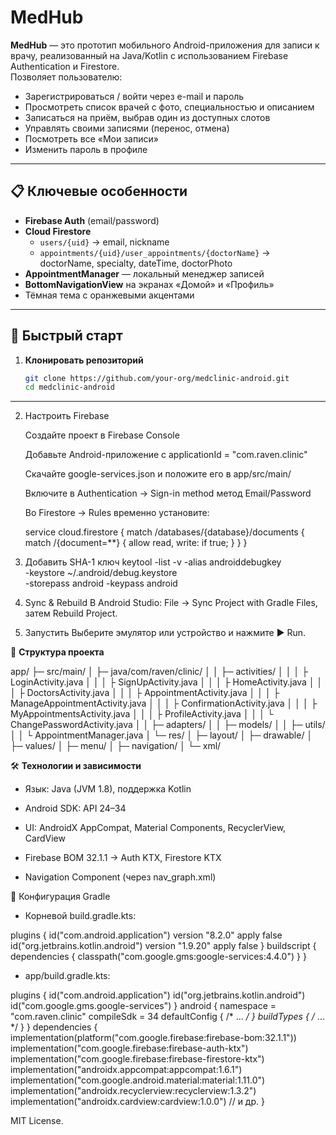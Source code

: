 # MedHub

**MedHub** — это прототип мобильного Android-приложения для записи к врачу, реализованный на Java/Kotlin с использованием Firebase Authentication и Firestore.  
Позволяет пользователю:

- Зарегистрироваться / войти через e-mail и пароль  
- Просмотреть список врачей с фото, специальностью и описанием  
- Записаться на приём, выбрав один из доступных слотов  
- Управлять своими записями (перенос, отмена)  
- Посмотреть все «Мои записи»  
- Изменить пароль в профиле  

---

## 📋 **Ключевые особенности**

- **Firebase Auth** (email/password)  
- **Cloud Firestore**  
  - `users/{uid}` → email, nickname  
  - `appointments/{uid}/user_appointments/{doctorName}` → doctorName, specialty, dateTime, doctorPhoto  
- **AppointmentManager** — локальный менеджер записей  
- **BottomNavigationView** на экранах «Домой» и «Профиль»  
- Тёмная тема с оранжевыми акцентами  

---

## 🚀 **Быстрый старт**

1. **Клонировать репозиторий**  
   ```bash
   git clone https://github.com/your-org/medclinic-android.git
   cd medclinic-android

---

2. Настроить Firebase

    Создайте проект в Firebase Console

    Добавьте Android-приложение с applicationId = "com.raven.clinic"

    Скачайте google-services.json и положите его в app/src/main/

    Включите в Authentication → Sign-in method метод Email/Password

    Во Firestore → Rules временно установите:
    
    service cloud.firestore {
        match /databases/{database}/documents {
            match /{document=**} {
               allow read, write: if true;
               }
          }
    }

3. Добавить SHA-1 ключ
   keytool -list -v -alias androiddebugkey \
  -keystore ~/.android/debug.keystore \
  -storepass android -keypass android

4. Sync & Rebuild
В Android Studio: File → Sync Project with Gradle Files, затем Rebuild Project.

5. Запустить
Выберите эмулятор или устройство и нажмите ▶ Run.

📂 **Структура проекта**

app/
├─ src/main/
│  ├─ java/com/raven/clinic/
│  │  ├─ activities/
│  │  │  ├ LoginActivity.java
│  │  │  ├ SignUpActivity.java
│  │  │  ├ HomeActivity.java
│  │  │  ├ DoctorsActivity.java
│  │  │  ├ AppointmentActivity.java
│  │  │  ├ ManageAppointmentActivity.java
│  │  │  ├ ConfirmationActivity.java
│  │  │  ├ MyAppointmentsActivity.java
│  │  │  ├ ProfileActivity.java
│  │  │  └ ChangePasswordActivity.java
│  │  ├─ adapters/
│  │  ├─ models/
│  │  ├─ utils/
│  │  └ AppointmentManager.java
│  └─ res/
│     ├─ layout/
│     ├─ drawable/
│     ├─ values/
│     ├─ menu/
│     ├─ navigation/
│     └─ xml/

🛠️ **Технологии и зависимости**

  - Язык: Java (JVM 1.8), поддержка Kotlin

  - Android SDK: API 24–34

  - UI: AndroidX AppCompat, Material Components, RecyclerView, CardView

  - Firebase BOM 32.1.1 → Auth KTX, Firestore KTX

  - Navigation Component (через nav_graph.xml)

🔧 Конфигурация Gradle

- Корневой build.gradle.kts:

plugins {
  id("com.android.application") version "8.2.0" apply false
  id("org.jetbrains.kotlin.android") version "1.9.20" apply false
}
buildscript {
  dependencies {
    classpath("com.google.gms:google-services:4.4.0")
  }
}

- app/build.gradle.kts:

plugins {
  id("com.android.application")
  id("org.jetbrains.kotlin.android")
  id("com.google.gms.google-services")
}
android {
  namespace = "com.raven.clinic"
  compileSdk = 34
  defaultConfig { /* ... */ }
  buildTypes { /* ... */ }
}
dependencies {
  implementation(platform("com.google.firebase:firebase-bom:32.1.1"))
  implementation("com.google.firebase:firebase-auth-ktx")
  implementation("com.google.firebase:firebase-firestore-ktx")
  implementation("androidx.appcompat:appcompat:1.6.1")
  implementation("com.google.android.material:material:1.11.0")
  implementation("androidx.recyclerview:recyclerview:1.3.2")
  implementation("androidx.cardview:cardview:1.0.0")
  // и др.
}

MIT License.
